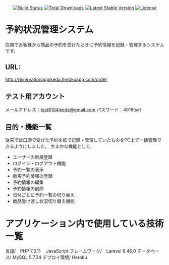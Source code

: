 <p align="center">
<a href="https://travis-ci.org/laravel/framework"><img src="https://travis-ci.org/laravel/framework.svg" alt="Build Status"></a>
<a href="https://packagist.org/packages/laravel/framework"><img src="https://img.shields.io/packagist/dt/laravel/framework" alt="Total Downloads"></a>
<a href="https://packagist.org/packages/laravel/framework"><img src="https://img.shields.io/packagist/v/laravel/framework" alt="Latest Stable Version"></a>
<a href="https://packagist.org/packages/laravel/framework"><img src="https://img.shields.io/packagist/l/laravel/framework" alt="License"></a>
</p>

# 予約状況管理システム
店頭でお客様から商品の予約を受けたときに予約情報を記録・管理するシステムです。

## URL: 
http://reservationappikeda.herokuapp.com/order

## テスト用アカウント
メールアドレス：test8104ikeda@gmail.com
パスワード：4018tset


## 目的・機能一覧
従来では口頭で受けた予約を紙で記録・管理していたものをPC上で一括管理できるようにしました。
大まかな機能として、
- ユーザーの新規登録
- ログイン・ログアウト機能
- 予約一覧の表示
- 新規予約情報の登録
- 予約情報の編集
- 予約情報の削除
- 日付ごとに予約一覧の切り替え
- 商品受け渡し状況切り替え機能

# アプリケーション内で使用している技術一覧
言語/　PHP 7.3.11
    　JavaScript
フレームワーク/　Laravel 8.46.0
データベース/ MySQL 5.7.34
デプロイ環境/ Heroku
